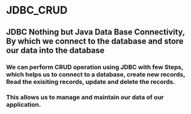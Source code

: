 # JDBC_CRUD
<h2>JDBC Nothing but <b>Java Data Base Connectivity</b>, By which we connect to the database and store our data into the database</h2>
<h3>We can perform CRUD operation using JDBC with few Steps, which helps us to connect to a database, create new records, Read the exisiting records, update and delete the records.</h3>
<h3>This allows us to manage and maintain our data of our application.</h3>
